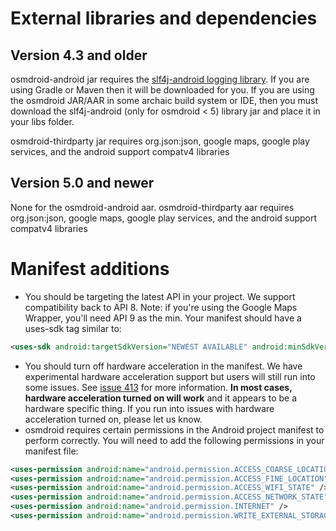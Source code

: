 
# External libraries and dependencies

## Version 4.3 and older

osmdroid-android jar requires the [slf4j-android logging library](http://www.slf4j.org/android/). If you are using Gradle or Maven then it will be downloaded for you. If you are using the osmdroid JAR/AAR in some archaic build system or IDE, then you must download the slf4j-android (only for osmdroid < 5) library jar and place it in your libs folder.

osmdroid-thirdparty jar requires org.json:json, google maps, google play services, and the android support compatv4 libraries

## Version 5.0 and newer

None for the osmdroid-android aar. osmdroid-thirdparty aar requires org.json:json, google maps, google play services, and the android support compatv4 libraries
 

# Manifest additions

* You should be targeting the latest API in your project. We support compatibility back to API 8. Note: if you're using the Google Maps Wrapper, you'll need API 9 as the min. Your manifest should have a uses-sdk tag similar to:

```xml
<uses-sdk android:targetSdkVersion="NEWEST AVAILABLE" android:minSdkVersion="8" />
```

* You should turn off hardware acceleration in the manifest. We have experimental hardware acceleration support but users will still run into some issues. See [issue 413](https://code.google.com/p/osmdroid/issues/detail?id=413) for more information. **In most cases, hardware acceleration turned on will work** and it appears to be a hardware specific thing. If you run into issues with hardware acceleration turned on, please let us know.
* osmdroid requires certain permissions in the Android project manifest to perform correctly. You will need to add the following permissions in your manifest file:

```xml
<uses-permission android:name="android.permission.ACCESS_COARSE_LOCATION"/> 
<uses-permission android:name="android.permission.ACCESS_FINE_LOCATION"/>
<uses-permission android:name="android.permission.ACCESS_WIFI_STATE" />
<uses-permission android:name="android.permission.ACCESS_NETWORK_STATE" />
<uses-permission android:name="android.permission.INTERNET" />
<uses-permission android:name="android.permission.WRITE_EXTERNAL_STORAGE" />
```